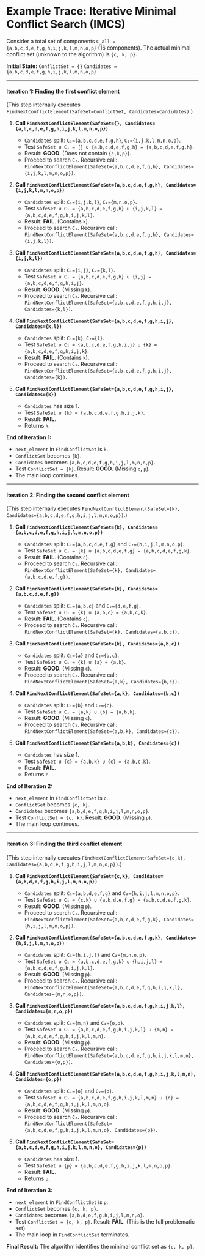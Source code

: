 # **Example Trace: Iterative Minimal Conflict Search (IMCS)**

Consider a total set of components `C_all = {a,b,c,d,e,f,g,h,i,j,k,l,m,n,o,p}` (16 components).
The actual minimal conflict set (unknown to the algorithm) is `{c, k, p}`.

**Initial State:**
`ConflictSet = {}`
`Candidates = {a,b,c,d,e,f,g,h,i,j,k,l,m,n,o,p}`

---

#### **Iteration 1: Finding the first conflict element**

(This step internally executes `FindNextConflictElement(SafeSet=ConflictSet, Candidates=Candidates)`.)

1. **Call `FindNextConflictElement(SafeSet={}, Candidates={a,b,c,d,e,f,g,h,i,j,k,l,m,n,o,p})`**

   * `Candidates` split: `C₁={a,b,c,d,e,f,g,h}`, `C₂={i,j,k,l,m,n,o,p}`.
   * Test `SafeSet ∪ C₁ = {} ∪ {a,b,c,d,e,f,g,h} = {a,b,c,d,e,f,g,h}`.
   * Result: **GOOD**. (Does not contain `{c,k,p}`).
   * Proceed to search `C₂`. Recursive call: `FindNextConflictElement(SafeSet={a,b,c,d,e,f,g,h}, Candidates={i,j,k,l,m,n,o,p})`.
2. **Call `FindNextConflictElement(SafeSet={a,b,c,d,e,f,g,h}, Candidates={i,j,k,l,m,n,o,p})`**

   * `Candidates` split: `C₁={i,j,k,l}`, `C₂={m,n,o,p}`.
   * Test `SafeSet ∪ C₁ = {a,b,c,d,e,f,g,h} ∪ {i,j,k,l} = {a,b,c,d,e,f,g,h,i,j,k,l}`.
   * Result: **FAIL**. (Contains `k`).
   * Proceed to search `C₁`. Recursive call: `FindNextConflictElement(SafeSet={a,b,c,d,e,f,g,h}, Candidates={i,j,k,l})`.
3. **Call `FindNextConflictElement(SafeSet={a,b,c,d,e,f,g,h}, Candidates={i,j,k,l})`**

   * `Candidates` split: `C₁={i,j}`, `C₂={k,l}`.
   * Test `SafeSet ∪ C₁ = {a,b,c,d,e,f,g,h} ∪ {i,j} = {a,b,c,d,e,f,g,h,i,j}`.
   * Result: **GOOD**. (Missing `k`).
   * Proceed to search `C₂`. Recursive call: `FindNextConflictElement(SafeSet={a,b,c,d,e,f,g,h,i,j}, Candidates={k,l})`.
4. **Call `FindNextConflictElement(SafeSet={a,b,c,d,e,f,g,h,i,j}, Candidates={k,l})`**

   * `Candidates` split: `C₁={k}`, `C₂={l}`.
   * Test `SafeSet ∪ C₁ = {a,b,c,d,e,f,g,h,i,j} ∪ {k} = {a,b,c,d,e,f,g,h,i,j,k}`.
   * Result: **FAIL**. (Contains `k`).
   * Proceed to search `C₁`. Recursive call: `FindNextConflictElement(SafeSet={a,b,c,d,e,f,g,h,i,j}, Candidates={k})`.
5. **Call `FindNextConflictElement(SafeSet={a,b,c,d,e,f,g,h,i,j}, Candidates={k})`**

   * `Candidates` has size 1.
   * Test `SafeSet ∪ {k} = {a,b,c,d,e,f,g,h,i,j,k}`.
   * Result: **FAIL**.
   * Returns `k`.

**End of Iteration 1:**

- `next_element` in `FindConflictSet` is `k`.
- `ConflictSet` becomes `{k}`.
- `Candidates` becomes `{a,b,c,d,e,f,g,h,i,j,l,m,n,o,p}`.
- Test `ConflictSet = {k}`. Result: **GOOD**. (Missing `c`, `p`).
- The main loop continues.

---

#### **Iteration 2: Finding the second conflict element**

(This step internally executes `FindNextConflictElement(SafeSet={k}, Candidates={a,b,c,d,e,f,g,h,i,j,l,m,n,o,p})`.)

1. **Call `FindNextConflictElement(SafeSet={k}, Candidates={a,b,c,d,e,f,g,h,i,j,l,m,n,o,p})`**

   * `Candidates` split: `C₁={a,b,c,d,e,f,g}` and `C₂={h,i,j,l,m,n,o,p}`.
   * Test `SafeSet ∪ C₁ = {k} ∪ {a,b,c,d,e,f,g} = {a,b,c,d,e,f,g,k}`.
   * Result: **FAIL**. (Contains `c`).
   * Proceed to search `C₁`. Recursive call: `FindNextConflictElement(SafeSet={k}, Candidates={a,b,c,d,e,f,g})`.
2. **Call `FindNextConflictElement(SafeSet={k}, Candidates={a,b,c,d,e,f,g})`**

   * `Candidates` split: `C₁={a,b,c}` and `C₂={d,e,f,g}`.
   * Test `SafeSet ∪ C₁ = {k} ∪ {a,b,c} = {a,b,c,k}`.
   * Result: **FAIL**. (Contains `c`).
   * Proceed to search `C₁`. Recursive call: `FindNextConflictElement(SafeSet={k}, Candidates={a,b,c})`.
3. **Call `FindNextConflictElement(SafeSet={k}, Candidates={a,b,c})`**

   * `Candidates` split: `C₁={a}` and `C₂={b,c}`.
   * Test `SafeSet ∪ C₁ = {k} ∪ {a} = {a,k}`.
   * Result: **GOOD**. (Missing `c`).
   * Proceed to search `C₂`. Recursive call: `FindNextConflictElement(SafeSet={a,k}, Candidates={b,c})`.
4. **Call `FindNextConflictElement(SafeSet={a,k}, Candidates={b,c})`**

   * `Candidates` split: `C₁={b}` and `C₂={c}`.
   * Test `SafeSet ∪ C₁ = {a,k} ∪ {b} = {a,b,k}`.
   * Result: **GOOD**. (Missing `c`).
   * Proceed to search `C₂`. Recursive call: `FindNextConflictElement(SafeSet={a,b,k}, Candidates={c})`.
5. **Call `FindNextConflictElement(SafeSet={a,b,k}, Candidates={c})`**

   * `Candidates` has size 1.
   * Test `SafeSet ∪ {c} = {a,b,k} ∪ {c} = {a,b,c,k}`.
   * Result: **FAIL**.
   * Returns `c`.

**End of Iteration 2:**

- `next_element` in `FindConflictSet` is `c`.
- `ConflictSet` becomes `{c, k}`.
- `Candidates` becomes `{a,b,d,e,f,g,h,i,j,l,m,n,o,p}`.
- Test `ConflictSet = {c, k}`. Result: **GOOD**. (Missing `p`).
- The main loop continues.

---

#### **Iteration 3: Finding the third conflict element**

(This step internally executes `FindNextConflictElement(SafeSet={c,k}, Candidates={a,b,d,e,f,g,h,i,j,l,m,n,o,p})`.)

1. **Call `FindNextConflictElement(SafeSet={c,k}, Candidates={a,b,d,e,f,g,h,i,j,l,m,n,o,p})`**

   * `Candidates` split: `C₁={a,b,d,e,f,g}` and `C₂={h,i,j,l,m,n,o,p}`.
   * Test `SafeSet ∪ C₁ = {c,k} ∪ {a,b,d,e,f,g} = {a,b,c,d,e,f,g,k}`.
   * Result: **GOOD**. (Missing `p`).
   * Proceed to search `C₂`. Recursive call: `FindNextConflictElement(SafeSet={a,b,c,d,e,f,g,k}, Candidates={h,i,j,l,m,n,o,p})`.
2. **Call `FindNextConflictElement(SafeSet={a,b,c,d,e,f,g,k}, Candidates={h,i,j,l,m,n,o,p})`**

   * `Candidates` split: `C₁={h,i,j,l}` and `C₂={m,n,o,p}`.
   * Test `SafeSet ∪ C₁ = {a,b,c,d,e,f,g,k} ∪ {h,i,j,l} = {a,b,c,d,e,f,g,h,i,j,k,l}`.
   * Result: **GOOD**. (Missing `p`).
   * Proceed to search `C₂`. Recursive call: `FindNextConflictElement(SafeSet={a,b,c,d,e,f,g,h,i,j,k,l}, Candidates={m,n,o,p})`.
3. **Call `FindNextConflictElement(SafeSet={a,b,c,d,e,f,g,h,i,j,k,l}, Candidates={m,n,o,p})`**

   * `Candidates` split: `C₁={m,n}` and `C₂={o,p}`.
   * Test `SafeSet ∪ C₁ = {a,b,c,d,e,f,g,h,i,j,k,l} ∪ {m,n} = {a,b,c,d,e,f,g,h,i,j,k,l,m,n}`.
   * Result: **GOOD**. (Missing `p`).
   * Proceed to search `C₂`. Recursive call: `FindNextConflictElement(SafeSet={a,b,c,d,e,f,g,h,i,j,k,l,m,n}, Candidates={o,p})`.
4. **Call `FindNextConflictElement(SafeSet={a,b,c,d,e,f,g,h,i,j,k,l,m,n}, Candidates={o,p})`**

   * `Candidates` split: `C₁={o}` and `C₂={p}`.
   * Test `SafeSet ∪ C₁ = {a,b,c,d,e,f,g,h,i,j,k,l,m,n} ∪ {o} = {a,b,c,d,e,f,g,h,i,j,k,l,m,n,o}`.
   * Result: **GOOD**. (Missing `p`).
   * Proceed to search `C₂`. Recursive call: `FindNextConflictElement(SafeSet={a,b,c,d,e,f,g,h,i,j,k,l,m,n,o}, Candidates={p})`.
5. **Call `FindNextConflictElement(SafeSet={a,b,c,d,e,f,g,h,i,j,k,l,m,n,o}, Candidates={p})`**

   * `Candidates` has size 1.
   * Test `SafeSet ∪ {p} = {a,b,c,d,e,f,g,h,i,j,k,l,m,n,o,p}`.
   * Result: **FAIL**.
   * Returns `p`.

**End of Iteration 3:**

- `next_element` in `FindConflictSet` is `p`.
- `ConflictSet` becomes `{c, k, p}`.
- `Candidates` becomes `{a,b,d,e,f,g,h,i,j,l,m,n,o}`.
- Test `ConflictSet = {c, k, p}`. Result: **FAIL**. (This is the full problematic set).
- The main loop in `FindConflictSet` terminates.

**Final Result:** The algorithm identifies the minimal conflict set as `{c, k, p}`.
